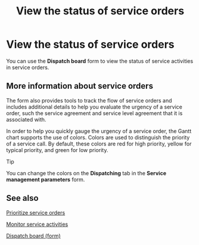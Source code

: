 ﻿---
title: View the status of service orders
TOCTitle: View the status of service orders
ms:assetid: d9179472-ee32-46df-ba96-5e36ca2a83c2
ms:mtpsurl: https://technet.microsoft.com/en-us/library/Gg213712(v=AX.60)
ms:contentKeyID: 42517340
ms.date: 04/18/2014
mtps_version: v=AX.60
_tocRel: gg213684(v=ax.60)/toc.json
f1_keywords:
- service
- order
- important
- urgent
---

# View the status of service orders 




You can use the **Dispatch board** form to view the status of service activities in service orders.

## More information about service orders

The form also provides tools to track the flow of service orders and includes additional details to help you evaluate the urgency of a service order, such the service agreement and service level agreement that it is associated with.

In order to help you quickly gauge the urgency of a service order, the Gantt chart supports the use of colors. Colors are used to distinguish the priority of a service call. By default, these colors are red for high priority, yellow for typical priority, and green for low priority.


> [!TIP]
> <P>You can change the colors on the <STRONG>Dispatching</STRONG> tab in the <STRONG>Service management parameters</STRONG> form.</P>



## See also

[Prioritize service orders](prioritize-service-orders.md)

[Monitor service activities](monitor-service-activities.md)

[Dispatch board (form)](https://technet.microsoft.com/en-us/library/hh242789\(v=ax.60\))

  


